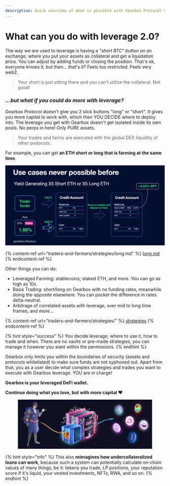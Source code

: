 ```yaml
---
description: Quick overview of what is possible with Gearbox Protocol's Credit Accounts.
---
```


# What can you do with leverage 2.0?

The way we are used to leverage is having a _"short BTC" button_ on an exchange, where you put your assets as collateral and get a liquidation price. You can adjust by adding funds or closing the position. That's ok, everyone knows it, but then... that's it? Feels too restricted. Feels very web2.

> Your short is just sitting there and you can't utilize the collateral. Not good!

### _**...but what if you could do more with leverage?**_

Gearbox Protocol doesn't give you 2 slick buttons "long" or "short". It gives you more capital to work with, which then YOU DECIDE where to deploy into. The leverage you get with Gearbox doesn't get isolated inside its own pools. No perps in here! Only PURE assets.

> Your trades and farms are executed with the global DEX liquidity of other protocols.

For example, you can get **an ETH short or long that is farming at the same time**.

![You basically get a short which then makes you money yield farming, and the yield farming LP tokens you can potentially utilize for something else. The lego building blocks can all happen within Credit Accounts!](<.gitbook/assets/Screenshot 2021-10-19 at 00.41.47 (1).png>)

{% content-ref url="traders-and-farmers/strategies/long.md" %}
[long.md](traders-and-farmers/strategies/long.md)
{% endcontent-ref %}

Other things you can do:

* Leveraged Farming: stablecoins, staked ETH, and more. You can go as high as 10x.
* Basis Trading: short/long on Gearbox with no funding rates, meanwhile doing the opposite elsewhere. You can pocket the difference in rates delta-neutral.
* Arbitrage of correlated assets with leverage, over mid to long time frames, and more...

{% content-ref url="traders-and-farmers/strategies/" %}
[strategies](traders-and-farmers/strategies/)
{% endcontent-ref %}

{% hint style="success" %}
You decide leverage, where to use it, how to trade and when. There are no vaults or pre-made strategies, you can manage it however you want within the permissions.
{% endhint %}

Gearbox only limits you within the boundaries of security (assets and protocols whitelisted) to make sure funds are not syphoned out. Apart from that, you as a user decide what complex strategies and trades you want to execute with Gearbox leverage. YOU are in charge!

**Gearbox is your leveraged DeFi wallet.**

**Continue doing what you love, but with more capital ❤**

<figure><img src=".gitbook/assets/gearbox leveraged wallet (1).png" alt=""><figcaption></figcaption></figure>

{% hint style="info" %}
This also **reimagines how undercollateralized loans can work**, because such a system can potentially calculate on-chain values of many things, be it: tokens you trade, LP positions, your reputation score if it's liquid, your vested investments, NFTs, RWA, and so on.
{% endhint %}
